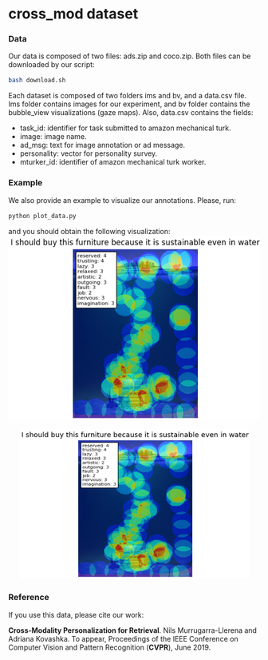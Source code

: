 # cross_mod dataset

### Data
Our data is composed of two files: ads.zip and coco.zip. Both files can be downloaded by our script:

  ```bash
  bash download.sh
  ```
  
Each dataset is composed of two folders ims and bv, and a data.csv file. Ims folder contains images for our experiment, and bv folder contains the bubble_view visualizations (gaze maps). Also, data.csv contains the fields:

- task_id: identifier for task submitted to amazon mechanical turk.
- image: image name.
- ad_msg: text for image annotation or ad message.
- personality: vector for personality survey.
- mturker_id: identifier of amazon mechanical turk worker.

### Example
We also provide an example to visualize our annotations. Please, run:

  ```bash
  python plot_data.py
  ```

and you should obtain the following visualization:
![Example](example.png)

<p align="center">
  <img width="460" height="300" src="example.png">
</p>

### Reference
If you use this data, please cite our work:

**Cross-Modality Personalization for Retrieval**. Nils Murrugarra-Llerena and Adriana Kovashka. To appear, Proceedings of the IEEE Conference on Computer Vision and Pattern Recognition (**CVPR**), June 2019.
